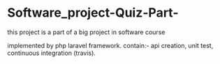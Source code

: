 # Software_project-Quiz-Part-
this project is a part of a big project in software course 

implemented by php laravel framework.
contain:-
    api creation,
    unit test,
    continuous integration (travis).
